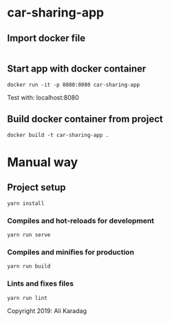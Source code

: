 # car-sharing-app

## Import docker file

```

```

## Start app with docker container

```
docker run -it -p 8080:8080 car-sharing-app
```

Test with:
localhost:8080

## Build docker container from project

```
docker build -t car-sharing-app .
```

# Manual way

## Project setup

```
yarn install
```

### Compiles and hot-reloads for development

```
yarn run serve
```

### Compiles and minifies for production

```
yarn run build
```

### Lints and fixes files

```
yarn run lint
```

Copyright 2019: Ali Karadag
